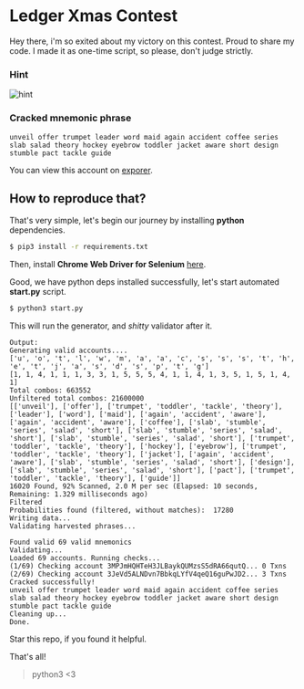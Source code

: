 # Ledger Xmas Contest
Hey there, i'm so exited about my victory on this contest. Proud to share my code. I made it as one-time script, so please, don't judge strictly.

### Hint
![hint](https://www.ledger.com/wp-content/uploads/2019/12/recoveryBlog.png)


### Cracked mnemonic phrase
```
unveil offer trumpet leader word maid again accident coffee series slab salad theory hockey eyebrow toddler jacket aware short design stumble pact tackle guide
```

You can view this account on [exporer](https://www.blockchain.com/btc/address/3JeVd5ALNDvn7BbkqLYfV4qeQ16guPwJD2).

## How to reproduce that?
That's very simple, let's begin our journey by installing **python** dependencies.
```sh
$ pip3 install -r requirements.txt
```
Then, install **Chrome Web Driver for Selenium** [here](https://pypi.org/project/selenium/).

Good, we have python deps installed successfully, let's start automated **start.py** script.
```sh
$ python3 start.py
```

This will run the generator, and *shitty* validator after it.
```
Output:
Generating valid accounts....
['u', 'o', 't', 'l', 'w', 'm', 'a', 'a', 'c', 's', 's', 's', 't', 'h', 'e', 't', 'j', 'a', 's', 'd', 's', 'p', 't', 'g']
[1, 1, 4, 1, 1, 1, 3, 3, 1, 5, 5, 5, 4, 1, 1, 4, 1, 3, 5, 1, 5, 1, 4, 1]
Total combos: 663552
Unfiltered total combos: 21600000
[['unveil'], ['offer'], ['trumpet', 'toddler', 'tackle', 'theory'], ['leader'], ['word'], ['maid'], ['again', 'accident', 'aware'], ['again', 'accident', 'aware'], ['coffee'], ['slab', 'stumble', 'series', 'salad', 'short'], ['slab', 'stumble', 'series', 'salad', 'short'], ['slab', 'stumble', 'series', 'salad', 'short'], ['trumpet', 'toddler', 'tackle', 'theory'], ['hockey'], ['eyebrow'], ['trumpet', 'toddler', 'tackle', 'theory'], ['jacket'], ['again', 'accident', 'aware'], ['slab', 'stumble', 'series', 'salad', 'short'], ['design'], ['slab', 'stumble', 'series', 'salad', 'short'], ['pact'], ['trumpet', 'toddler', 'tackle', 'theory'], ['guide']]
16020 Found, 92% Scanned, 2.0 M per sec (Elapsed: 10 seconds, Remaining: 1.329 milliseconds ago)
Filtered
Probabilities found (filtered, without matches):  17280
Writing data...
Validating harvested phrases...

Found valid 69 valid mnemonics
Validating...
Loaded 69 accounts. Running checks...
(1/69) Checking account 3MPJmHQHTeH3JLBaykQUMzsS5dRA66qutQ... 0 Txns
(2/69) Checking account 3JeVd5ALNDvn7BbkqLYfV4qeQ16guPwJD2... 3 Txns
Cracked successfully!
unveil offer trumpet leader word maid again accident coffee series slab salad theory hockey eyebrow toddler jacket aware short design stumble pact tackle guide
Cleaning up...
Done.
```

Star this repo, if you found it helpful.

That's all!

> python3 <3